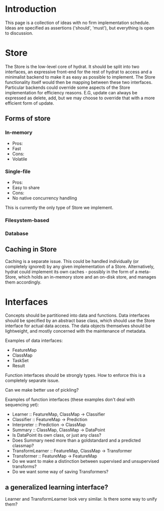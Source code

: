 # Introduction #

This page is a collection of ideas with no firm implementation schedule. Ideas are specified as assertions ('should', 'must'), but everything is open to discussion.

# Store #

The Store is the low-level core of hydrat. It should be split into two interfaces, an expressive front-end for the rest of hydrat to access and a minimalist backend to make it as easy as possible to implement. The Store functionality itself would then be mapping between these two interfaces. Particular backends could override some aspects of the Store implementation for efficiency reasons. E.G, update can always be expressed as delete, add, but we may choose to override that with a more efficient form of update.

## Forms of store ##

### In-memory ###
  * Pros:
  * Fast
  * Cons:
  * Volatile

### Single-file ###
  * Pros:
  * Easy to share
  * Cons:
  * No native concurrency handling

This is currently the only type of Store we implement.

### Filesystem-based ###
### Database ###

## Caching in Store ##
Caching is a separate issue. This could be handled individually (or completely ignored) by any given implementation of a Store. Alternatively, hydrat could implement its own caches - possibly in the form of a meta-Store, which holds an in-memory store and an on-disk store, and manages them accordingly.

# Interfaces #
Concepts should be partitioned into data and functions. Data interfaces should be specified by an abstract base class, which should use the Store interface for actual data access. The data objects themselves should be lightweight, and mostly concerned with the maintenance of metadata.

Examples of data interfaces:
  * FeatureMap
  * ClassMap
  * TaskSet
  * Result

Function interfaces should be strongly types. How to enforce this is a completely separate issue.

Can we make better use of pickling?

Examples of function interfaces (these examples don't deal with sequencing yet):
  * Learner :: FeatureMap, ClassMap -> Classifier
  * Classifier :: FeatureMap -> Prediction
  * Interpreter :: Prediction -> ClassMap
  * Summary :: ClassMap, ClassMap -> DataPoint
  * Is DataPoint its own class, or just any class?
  * Does Summary need more than a goldstandard and a predicted classmap?
  * TransformLearner :: FeatureMap, ClassMap -> Transformer
  * Transformer :: FeatureMap -> FeatureMap
  * Do we want to make a distinction between supervised and unsupervised transforms?
  * Do we want some way of saving Transformers?

## a generalized learning interface? ##
Learner and TransformLearner look very similar. Is there some way to unify them?
